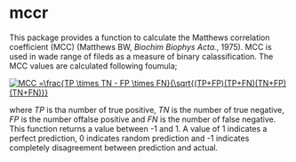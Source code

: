 # mccr
This package provides a function to calculate the Matthews correlation coefficient (MCC) (Matthews BW, *Biochim Biophys Acta.*, 1975). MCC is used in wade range of fileds as a measure of binary calassification. The MCC values are calculated following foumula;

<a href="https://www.codecogs.com/eqnedit.php?latex=MCC&space;=\frac{TP&space;\times&space;TN&space;-&space;FP&space;\times&space;FN}{\sqrt{(TP&plus;FP)(TP&plus;FN)(TN&plus;FP)(TN&plus;FN)}}" target="_blank"><img src="https://latex.codecogs.com/gif.latex?MCC&space;=\frac{TP&space;\times&space;TN&space;-&space;FP&space;\times&space;FN}{\sqrt{(TP&plus;FP)(TP&plus;FN)(TN&plus;FP)(TN&plus;FN)}}" title="MCC =\frac{TP \times TN - FP \times FN}{\sqrt{(TP+FP)(TP+FN)(TN+FP)(TN+FN)}}" /></a>

where *TP* is tha number of true positive, *TN* is the number of true negative, *FP* is the number offalse positive and *FN* is the number of false negative. This function returns a value between -1 and 1. A value of 1 indicates a perfect prediction, 0 indicates random prediction and -1 indicates completely disagreement between prediction and actual.
